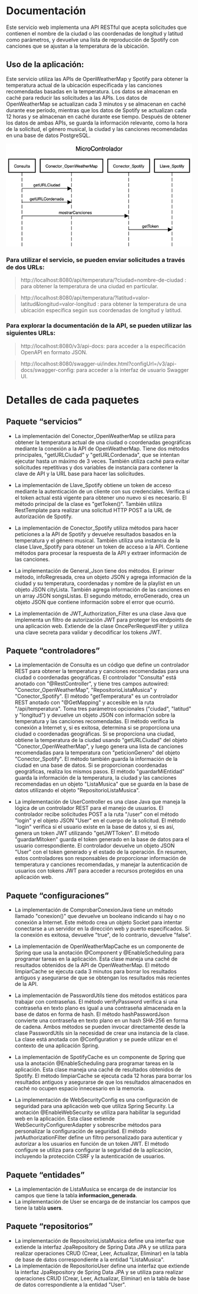 # Documentación         
 
Este servicio web implementa una API RESTful que acepta solicitudes que contienen el nombre de la ciudad o las coordenadas de longitud y latitud como parámetros, y devuelve una lista de reproducción de Spotify con canciones que se ajustan a la temperatura de la ubicación. 

## Uso de la aplicación: 
Este servicio utiliza las APIs de OpenWeatherMap y Spotify para obtener la temperatura actual de la ubicación especificada y las canciones recomendadas basadas en la temperatura. Los datos se almacenan en caché para reducir las solicitudes a las APIs. Los datos de OpenWeatherMap se actualizan cada 3 minutos y se almacenan en caché durante ese período, mientras que los datos de Spotify se actualizan cada 12 horas y se almacenan en caché durante ese tiempo. Después de obtener los datos de ambas APIs, se guarda la información relevante, como la hora de la solicitud, el género musical, la ciudad y las canciones recomendadas en una base de datos PostgreSQL.

<img src="https://github.com/EdwinC27/Microcontrolador/blob/main/diagramaSecuencia.png">


### Para utilizar el servicio, se pueden enviar solicitudes a través de dos URLs:

> http://localhost:8080/api/temperatura/?ciudad=nombre-de-ciudad : para obtener la temperatura de una ciudad en particular.

> http://localhost:8080/api/temperatura/?latitud=valor-latitud&longitud=valor-longitud : para obtener la temperatura de una ubicación específica según sus coordenadas de longitud y latitud.

### Para explorar la documentación de la API, se pueden utilizar las siguientes URLs:

> http://localhost:8080/v3/api-docs: para acceder a la especificación OpenAPI en formato JSON.

> http://localhost:8080/swagger-ui/index.html?configUrl=/v3/api-docs/swagger-config: para acceder a la interfaz de usuario Swagger UI.

# Detalles de cada paquetes
 
## Paquete “servicios”
* La implementación del Conector_OpenWeatherMap se utiliza para obtener la temperatura actual de una ciudad o coordenadas geográficas mediante la conexión a la API de OpenWeatherMap. Tiene dos métodos principales, "getURLCiudad" y "getURLCordenada", que se intentan ejecutar hasta un máximo de 3 veces. También utiliza caché para evitar solicitudes repetitivas y dos variables de instancia para contener la clave de API y la URL base para hacer las solicitudes.

* La implementación de Llave_Spotify obtiene un token de acceso mediante la autenticación de un cliente con sus credenciales. Verifica si el token actual está vigente para obtener uno nuevo si es necesario. El método principal de la clase es "getToken()". También utiliza RestTemplate para realizar una solicitud HTTP POST a la URL de autorización de Spotify.

* La implementación de Conector_Spotify utiliza métodos para hacer peticiones a la API de Spotify y devuelve resultados basados en la temperatura y el género musical. También utiliza una instancia de la clase Llave_Spotify para obtener un token de acceso a la API. Contiene métodos para procesar la respuesta de la API y extraer información de las canciones.

* La implementación de General_Json tiene dos métodos. El primer método, infoRegresada, crea un objeto JSON y agrega información de la ciudad y su temperatura, coordenadas y nombre de la playlist en un objeto JSON cityLista. También agrega información de las canciones en un array JSON songsListas. El segundo método, erroGenerado, crea un objeto JSON que contiene información sobre el error que ocurrió.

* La implementación de JWT_Authorization_Filter es una clase Java que implementa un filtro de autorización JWT para proteger los endpoints de una aplicación web. Extiende de la clase OncePerRequestFilter y utiliza una clave secreta para validar y decodificar los tokens JWT.



## Paquete “controladores”
* La implementación de Consulta es un código que define un controlador REST para obtener la temperatura y canciones recomendadas para una ciudad o coordenadas geográficas. El controlador "Consulta" está anotado con "@RestController", y tiene tres campos autowired: "Conector_OpenWeatherMap", "RepositorioListaMusica" y "Conector_Spotify". El método "getTemperatura" es un controlador REST anotado con "@GetMapping" y accesible en la ruta "/api/temperatura". Toma tres parámetros opcionales ("ciudad", "latitud" y "longitud") y devuelve un objeto JSON con información sobre la temperatura y las canciones recomendadas. El método verifica la conexión a Internet y, si es exitosa, determina si se proporciona una ciudad o coordenadas geográficas. Si se proporciona una ciudad, obtiene la temperatura de la ciudad usando "getURLCiudad" del objeto "Conector_OpenWeatherMap", y luego genera una lista de canciones recomendadas para la temperatura con "peticionGenero" del objeto "Conector_Spotify". El método también guarda la información de la ciudad en una base de datos. Si se proporcionan coordenadas geográficas, realiza los mismos pasos. El método "guardarMiEntidad" guarda la información de la temperatura, la ciudad y las canciones recomendadas en un objeto "ListaMusica" que se guarda en la base de datos utilizando el objeto "RepositorioListaMusica".

* La implementación de UserController es una clase Java que maneja la lógica de un controlador REST para el manejo de usuarios. El controlador recibe solicitudes POST a la ruta "/user" con el método "login" y el objeto JSON "User" en el cuerpo de la solicitud. El método "login" verifica si el usuario existe en la base de datos y, si es así, genera un token JWT utilizando "getJWTToken". El método "guardarMitoken" guarda el token generado en la base de datos para el usuario correspondiente. El controlador devuelve un objeto JSON "User" con el token generado y el estado de la operación. En resumen, estos controladores son responsables de proporcionar información de temperatura y canciones recomendadas, y manejar la autenticación de usuarios con tokens JWT para acceder a recursos protegidos en una aplicación web.



## Paquete “configuraciones” 
* La implementación de ComprobarConexionJava tiene un método llamado "conexion()" que devuelve un booleano indicando si hay o no conexión a Internet. Este método crea un objeto Socket para intentar conectarse a un servidor en la dirección web y puerto especificados. Si la conexión es exitosa, devuelve "true", de lo contrario, devuelve "false".

* La implementación de OpenWeatherMapCache es un componente de Spring que usa la anotación @Component y @EnableScheduling para programar tareas en la aplicación. Esta clase maneja una caché de resultados obtenidos de la API de OpenWeatherMap. El método limpiarCache se ejecuta cada 3 minutos para borrar los resultados antiguos y asegurarse de que se obtengan los resultados más recientes de la API.

* La implementación de PasswordUtils tiene dos métodos estáticos para trabajar con contraseñas. El método verifyPassword verifica si una contraseña en texto plano es igual a una contraseña almacenada en la base de datos en forma de hash. El método hashPasswordJson convierte una contraseña en texto plano en un hash SHA-256 en forma de cadena. Ambos métodos se pueden invocar directamente desde la clase PasswordUtils sin la necesidad de crear una instancia de la clase. La clase está anotada con @Configuration y se puede utilizar en el contexto de una aplicación Spring.

* La implementación de SpotifyCache es un componente de Spring que usa la anotación @EnableScheduling para programar tareas en la aplicación. Esta clase maneja una caché de resultados obtenidos de Spotify. El método limpiarCache se ejecuta cada 12 horas para borrar los resultados antiguos y asegurarse de que los resultados almacenados en caché no ocupen espacio innecesario en la memoria.

* La implementación de WebSecurityConfig es una configuración de seguridad para una aplicación web que utiliza Spring Security. La anotación @EnableWebSecurity se utiliza para habilitar la seguridad web en la aplicación. Esta clase extiende WebSecurityConfigurerAdapter y sobrescribe métodos para personalizar la configuración de seguridad. El método jwtAuthorizationFilter define un filtro personalizado para autenticar y autorizar a los usuarios en función de un token JWT. El método configure se utiliza para configurar la seguridad de la aplicación, incluyendo la protección CSRF y la autenticación de usuarios.



## Paquete “entidades”
* La implementación de ListaMusica se encarga de de instanciar los campos que tiene la tabla **informacion_generada**.
* La implementación de User se encarga de de instanciar los campos que tiene la tabla **users**.



## Paquete “repositorios”
* La implementación de RepositorioListaMusica define una interfaz que extiende la interfaz JpaRepository de Spring Data JPA y se utiliza para realizar operaciones CRUD (Crear, Leer, Actualizar, Eliminar) en la tabla de base de datos correspondiente a la entidad "ListaMusica".
* La implementación de RepositorioUser define una interfaz que extiende la interfaz JpaRepository de Spring Data JPA y se utiliza para realizar operaciones CRUD (Crear, Leer, Actualizar, Eliminar) en la tabla de base de datos correspondiente a la entidad "User".
